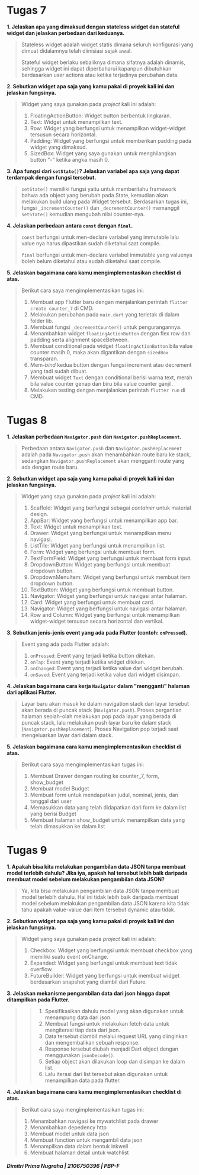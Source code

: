 # Tugas 7

**1. Jelaskan apa yang dimaksud dengan stateless widget dan stateful widget dan jelaskan perbedaan dari keduanya.**
>Stateless widget adalah widget statis dimana seluruh konfigurasi yang dimuat didalamnya telah diinisiasi sejak awal.
>
>Stateful widget berlaku sebaliknya dimana sifatnya adalah dinamis, sehingga widget ini dapat diperbaharui kapanpun dibutuhkan berdasarkan user actions atau ketika terjadinya perubahan data.

**2. Sebutkan widget apa saja yang kamu pakai di proyek kali ini dan jelaskan fungsinya.**
>Widget yang saya gunakan pada _project_ kali ini adalah:
>
>1. FloatingActionButton: Widget button berbentuk lingkaran.
>2. Text: Widget untuk menampilkan text.
>3. Row: Widget yang berfungsi untuk menampilkan widget-widget tersusun secara horizontal.
>4. Padding: Widget yang berfungsi untuk memberikan padding pada widget yang dimaksud.
>5. SizedBox: Widget yang saya gunakan untuk menghilangkan button "-" ketika angka masih 0.

**3. Apa fungsi dari `setState()`? Jelaskan variabel apa saja yang dapat terdampak dengan fungsi tersebut.**
>`setState()` memiliki fungsi yaitu untuk memberitahu framework bahwa ada object yang berubah pada State, kemudian akan melakukan build ulang pada Widget tersebut. Berdasarkan tugas ini, fungsi `_incrementCounter()` dan `_decrementCounter()` memanggil `setState()` kemudian mengubah nilai counter-nya.

**4. Jelaskan perbedaan antara `const` dengan `final`.**
>`const` berfungsi untuk men-declare variabel yang immutable lalu value nya harus dipastikan sudah diketahui saat compile.
>
>`final` berfungsi untuk men-declare variabel immutable yang valuenya boleh belum diketahui atau sudah diketahui saat compile.

**5. Jelaskan bagaimana cara kamu mengimplementasikan checklist di atas.**
>Berikut cara saya mengimplementasikan tugas ini:
>
>1. Membuat app Flutter baru dengan menjalankan perintah `flutter create counter_7` di CMD.
>2. Melakukan perubahan pada `main.dart` yang terletak di dalam folder lib.
>3. Membuat fungsi `_decrementCounter()` untuk pengurangannya.
>4. Menambahkan widget `floatingActionButton` dengan flex row dan padding serta alignment spaceBetween.
>5. Membuat conditional pada widget `floatingActionButton` bila value counter masih 0, maka akan digantikan dengan `sizedBox` transparan.
>6. Mem-_bind_ kedua button dengan fungsi increment atau decrement yang tadi sudah dibuat.
>7. Membuat widget `Text` dengan conditional berisi warna text, merah bila value counter genap dan biru bila value counter ganjil.
>8. Melakukan testing dengan menjalankan perintah `flutter run` di CMD.

# Tugas 8

**1. Jelaskan perbedaan `Navigator.push` dan `Navigator.pushReplacement`.**
>Perbedaan antara `Navigator.push` dan `Navigator.pushReplacement` adalah pada `Navigator.push` akan menambahkan route baru ke stack, sedangkan `Navigator.pushReplacement` akan mengganti route yang ada dengan route baru.

**2. Sebutkan widget apa saja yang kamu pakai di proyek kali ini dan jelaskan fungsinya.**
>Widget yang saya gunakan pada _project_ kali ini adalah:
>
>1. Scaffold: Widget yang berfungsi sebagai _container_ untuk material design.
>2. AppBar: Widget yang berfungsi untuk menampilkan app bar.
>3. Text: Widget untuk menampilkan text.
>4. Drawer: Widget yang berfungsi untuk menampilkan menu navigasi.
>5. ListTile: Widget yang berfungsi untuk menampilkan list.
>6. Form: Widget yang berfungsi untuk membuat form.
>7. TextFormField: Widget yang berfungsi untuk membuat form input.
>8. DropdownButton: Widget yang berfungsi untuk membuat dropdown button.
>9. DropdownMenuItem: Widget yang berfungsi untuk membuat item dropdown button.
>10. TextButton: Widget yang berfungsi untuk membuat button.
>11. Navigator: Widget yang berfungsi untuk navigasi antar halaman.
>12. Card: Widget yang berfungsi untuk membuat card.
>13. Navigator: Widget yang berfungsi untuk navigasi antar halaman.
>14. Row and Column: Widget yang berfungsi untuk menampilkan widget-widget tersusun secara horizontal dan vertikal.

**3. Sebutkan jenis-jenis event yang ada pada Flutter (contoh: `onPressed`).**
>Event yang ada pada Flutter adalah:
>
>1. `onPressed`: Event yang terjadi ketika button ditekan.
>2. `onTap`: Event yang terjadi ketika widget ditekan.
>3. `onChanged`: Event yang terjadi ketika value dari widget berubah.
>4. `onSaved`: Event yang terjadi ketika value dari widget disimpan.

**4. Jelaskan bagaimana cara kerja `Navigator` dalam "mengganti" halaman dari aplikasi Flutter.**
>Layar baru akan masuk ke dalam navigation stack dan layar tersebut akan berada di puncak stack (`Navigator.push`). Proses pergantian halaman seolah-olah melakukan pop pada layar yang berada di puncak stack, lalu melakukan push layar baru ke dalam stack (`Navigator.pushReplacement`). Proses Navigation pop terjadi saat mengeluarkan layar dari dalam stack.

**5. Jelaskan bagaimana cara kamu mengimplementasikan checklist di atas.**
>Berikut cara saya mengimplementasikan tugas ini:
>
>1. Membuat Drawer dengan routing ke counter_7, form, show_budget
>2. Membuat model Budget
>3. Membuat form untuk mendapatkan judul, nominal, jenis, dan tanggal dari user
>4. Memasukkan data yang telah didapatkan dari form ke dalam list yang berisi Budget
>5. Membuat halaman show_budget untuk menampilkan data yang telah dimasukkan ke dalam list

# Tugas 9

**1. Apakah bisa kita melakukan pengambilan data JSON tanpa membuat model terlebih dahulu? Jika iya, apakah hal tersebut lebih baik daripada membuat model sebelum melakukan pengambilan data JSON?**
>Ya, kita bisa melakukan pengambilan data JSON tanpa membuat model terlebih dahulu. Hal ini tidak lebih baik daripada membuat model sebelum melakukan pengambilan data JSON karena kita tidak tahu apakah value-value dari item tersebut dynamic atau tidak.

**2. Sebutkan widget apa saja yang kamu pakai di proyek kali ini dan jelaskan fungsinya.**
>Widget yang saya gunakan pada _project_ kali ini adalah:
>
>1. Checkbox: Widget yang berfungsi untuk membuat checkbox yang memiliki suatu event onChange.
>2. Expanded: Widget yang berfungsi untuk membuat text tidak overflow.
>3. FutureBuilder: Widget yang berfungsi untuk membuat widget berdasarkan snapshot yang diambil dari Future.

**3. Jelaskan mekanisme pengambilan data dari json hingga dapat ditampilkan pada Flutter.**
>>1. Spesifikasikan dahulu model yang akan digunakan untuk menampung data dari json.
>>2. Membuat fungsi untuk melakukan fetch data untuk mengiterasi tiap data dari json.
>>3. Data tersebut diambil melalui request URL yang diinginkan dan mengembalikan sebuah response.
>>4. Response tersebut diubah menjadi Dart object dengan menggunakan `jsonDecode()`.
>>5. Setiap object akan dilakukan loop dan disimpan ke dalam list.
>>6. Lalu iterasi dari list tersebut akan digunakan untuk menampilkan data pada flutter.

**4. Jelaskan bagaimana cara kamu mengimplementasikan checklist di atas.**
>Berikut cara saya mengimplementasikan tugas ini:
>
>1. Menambahkan navigasi ke mywatchlist pada drawer
>2. Menambahkan depedency http
>3. Membuat model untuk data json
>4. Membuat function untuk mengambil data json
>5. Menampilkan data dalam bentuk inkwell
>6. Membuat halaman detail untuk watchlist


##### _Dimitri Prima Nugraha | 2106750396 | PBP-F_

